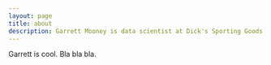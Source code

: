 ```yaml
---
layout: page
title: about
description: Garrett Mooney is data scientist at Dick's Sporting Goods in Pittsburgh, PA
---
```


Garrett is cool. Bla bla bla.
